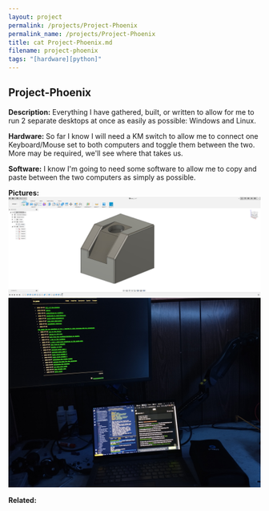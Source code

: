 ```yaml
---
layout: project
permalink: /projects/Project-Phoenix
permalink_name: /projects/Project-Phoenix
title: cat Project-Phoenix.md
filename: project-phoenix
tags: "[hardware][python]"
---
```

## Project-Phoenix

**Description:**
Everything I have gathered, built, or written to allow for me to run 2 separate desktops at once as easily as possible: Windows and Linux.

**Hardware:**
So far I know I will need a KM switch to allow me to connect one Keyboard/Mouse set to both computers and toggle them between the two. More may be required, we'll see where that takes us.

**Software:**
I know I'm going to need some software to allow me to copy and paste between the two computers as simply as possible.

**Pictures:**
![KM_SWITCH_MK1](/assets/images/KM_Switch_Mk1_v1.jpg)
![Desk_Setup](/assets/images/Desk_Setup_0.jpg)

**Related:**
